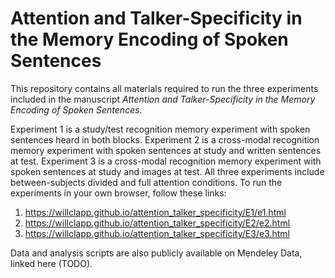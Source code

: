 # Attention and Talker-Specificity in the Memory Encoding of Spoken Sentences

This repository contains all materials required to run the three experiments included in the manuscript *Attention and Talker-Specificity in the Memory Encoding of Spoken Sentences*.

Experiment 1 is a study/test recognition memory experiment with spoken sentences heard in both blocks. Experiment 2 is a cross-modal recognition memory experiment with spoken sentences at study and written sentences at test. Experiment 3 is a cross-modal recognition memory experiment with spoken sentences at study and images at test. All three experiments include between-subjects divided and full attention conditions. To run the experiments in your own browser, follow these links:

1. https://willclapp.github.io/attention_talker_specificity/E1/e1.html
2. https://willclapp.github.io/attention_talker_specificity/E2/e2.html
3. https://willclapp.github.io/attention_talker_specificity/E3/e3.html

Data and analysis scripts are also publicly available on Mendeley Data, linked here (TODO).